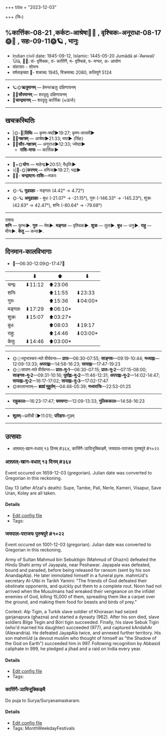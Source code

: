 +++
title = "2023-12-03"

+++
(चि॰)
## %कार्त्तिकः-08-21  ,कर्कटः-आश्रेषा🌛🌌  ,  वृश्चिकः-अनूराधा-08-17🌞🌌  ,  सहः-09-11🌞🪐  , भानुः
- Indian civil date: 1945-09-12, Islamic: 1445-05-20 Jumādā al-ʾAwwal/ʾŪlā, 🌌🌞: सं- वृश्चिकः, तं- कार्त्तिगै, म- वृश्चिकं, प- मग्घर, अ- आघोण
- संवत्सरः - शोभनः
- वर्षसङ्ख्या 🌛- शकाब्दः 1945, विक्रमाब्दः 2080, कलियुगे 5124
___________________
- 🪐🌞**ऋतुमानम्** — हेमन्तऋतुः दक्षिणायनम्
- 🌌🌞**सौरमानम्** — शरदृतुः दक्षिणायनम्
- 🌛**चान्द्रमानम्** — शरदृतुः कार्त्तिकः (≈ऊर्जः)
___________________


## खचक्रस्थितिः
- |🌞-🌛|**तिथिः** — कृष्ण-षष्ठी►19:27; कृष्ण-सप्तमी►  
- 🌌🌛**नक्षत्रम्** — आश्रेषा►21:33; मघा► (सिंहः)  
- 🌌🌞**सौर-नक्षत्रम्** — अनूराधा►12:33; ज्येष्ठा►  
  - **राशि-मासः** — कार्त्तिकः► 
___________________
- 🌛+🌞**योगः** — माहेन्द्रः►20:51; वैधृतिः►  
- २|🌛-🌞|**करणम्** — वणिजा►19:27; भद्रा►  
- 🌌🌛- **चन्द्राष्टम-राशिः**—मकरः  
___________________
- 🌞-🪐 **मूढग्रहाः** - मङ्गलः (4.42° → 4.72°)
- 🌞-🪐 **अमूढग्रहाः** - बुधः (-21.07° → -21.15°), गुरुः (-146.33° → -145.23°), शुक्रः (42.63° → 42.47°), शनिः (-80.64° → -79.68°)
___________________
राशयः  
**शनि** — कुम्भः►. **गुरु** — मेषः►. **मङ्गल** — वृश्चिकः►. **शुक्र** — तुला►. **बुध** — धनुः►. **राहु** — मीनः►. **केतु** — कन्या►. 
___________________


## दिनमान-कालविभागाः
- 🌅—06:30-12:09🌞-17:47🌇  

|      |⬇     |⬆     |⬇     |
|------|-----|-----|------|
|चन्द्रः|⬇11:12 |⬆23:06 |     |
|शनिः   |     |⬆11:55 |⬇23:33 |
|गुरुः  |     |⬆15:36 |⬇04:00*|
|मङ्गलः |⬇17:29 |⬆06:10*|     |
|शुक्रः |⬇15:07 |⬆03:27*|     |
|बुधः   |     |⬆08:03 |⬇19:17 |
|राहुः  |     |⬆14:46 |⬇03:00*|
|केतुः  |⬇14:46 |⬆03:00*|     |
___________________
- 🌞⚝भट्टभास्कर-मते वीर्यवन्तः— **प्रातः**—06:30-07:55; **साङ्गवः**—09:19-10:44; **मध्याह्नः**—12:09-13:33; **अपराह्णः**—14:58-16:23; **सायाह्नः**—17:47-19:23  
- 🌞⚝सायण-मते वीर्यवन्तः— **प्रातः-मु॰1**—06:30-07:15; **प्रातः-मु॰2**—07:15-08:00; **साङ्गवः-मु॰2**—09:31-10:16; **पूर्वाह्णः-मु॰2**—11:46-12:31; **अपराह्णः-मु॰2**—14:02-14:47; **सायाह्नः-मु॰2**—16:17-17:02; **सायाह्नः-मु॰3**—17:02-17:47  
- 🌞कालान्तरम्— **ब्राह्मं मुहूर्तम्**—04:48-05:39; **मध्यरात्रिः**—22:53-01:25  
___________________
- **राहुकालः**—16:23-17:47; **यमघण्टः**—12:09-13:33; **गुलिककालः**—14:58-16:23  
___________________
- **शूलम्**—प्रतीची (►11:01); **परिहारः**–गुडम्  
___________________

## उत्सवाः
- अफ़्ज़ल्-खान-वधात् १३ दिनम् #३६४, कार्त्तिगै-ञायिऱ्ऱुक्किऴमै, जयपाल-पराजयः पुरुषपुरे #१०२२
### अफ़्ज़ल्-खान-वधात् १३ दिनम् #३६४

Event occured on 1659-12-03 (gregorian). Julian date was converted to Gregorian in this reckoning. 

Day 13 (after Afzal's death): Supe, Tambe, Pali, Nerle, Kameri, Visapur, Save Uran, Koley are all taken.

#### Details
- [Edit config file](https://github.com/jyotisham/adyatithi/blob/master/mahApuruSha/xatra-later/julian/day/11/23/afzal-khAna-vadhAt_13_dinam.toml)
- Tags: 


### जयपाल-पराजयः पुरुषपुरे #१०२२

Event occured on 1001-12-03 (gregorian). Julian date was converted to Gregorian in this reckoning. 

Army of Sultan Mahmud bin Sebuktigin (Mahmud of Ghazni) defeated the Hindu Shahi army of Jayapala, near Peshawar. Jayapala was defeated, bound and paraded, before being released for ransom (sent by his son AnandapAla). He later immolated himself in a funeral pyre. mahmUd's secretary Al-Utbi in Tarikh Yamini: "The friends of God defeated their obstinate opponents, and quickly put them to a complete rout. Noon had not arrived when the Musulmans had wreaked their vengeance on the infidel enemies of God, killing 15,000 of them, spreading them like a carpet over the ground, and making them food for beasts and birds of prey."

Context: Alp Tigin, a Turkik slave soldier of Khorasan had seized garjanapura (ghazna) and started a dynasty (962). After his son died, slave soldiers Bilge Tegin and Böri tigin succeeded. Finally, his slave Sebuk Tigin (who'd married his daughter) succeeded (977), and captured kAndahAr (Alexandria). He defeated JayapAla twice, and annexed further territory. His son mahmUd (a devout muslim who thought of himself as "the Shadow of the God on Earth") succeeded him in 997. Following recognition by Abbasid caliphate in 999, he pledged a jihad and a raid on India every year.

#### Details
- [Edit config file](https://github.com/jyotisham/adyatithi/blob/master/mahApuruSha/xatra-later/julian/day/11/27/jayapAla-parAjayaH_puruShapure.toml)
- Tags: 


### कार्त्तिगै-ञायिऱ्ऱुक्किऴमै



Do puja to Surya/Suryanamaskaram.

#### Details
- [Edit config file](https://github.com/jyotisham/adyatithi/blob/master/tamil/description_only/kArttigai~JAyir2r2ukkizhamai.toml)
- Tags: MonthWeekdayFestivals


